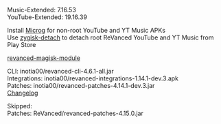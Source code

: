 Music-Extended: 7.16.53  
YouTube-Extended: 19.16.39  

Install [Microg](https://github.com/ReVanced/GmsCore/releases) for non-root YouTube and YT Music APKs  
Use [zygisk-detach](https://github.com/j-hc/zygisk-detach) to detach root ReVanced YouTube and YT Music from Play Store  

[revanced-magisk-module](https://github.com/j-hc/revanced-magisk-module)
  
CLI: inotia00/revanced-cli-4.6.1-all.jar  
Integrations: inotia00/revanced-integrations-1.14.1-dev.3.apk  
Patches: inotia00/revanced-patches-4.14.1-dev.3.jar  
[Changelog](https://github.com/inotia00/revanced-patches/releases/tag/v4.14.1-dev.3)  

Skipped:  
Patches: ReVanced/revanced-patches-4.15.0.jar    
